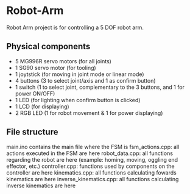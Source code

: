 # Robot-Arm

Robot Arm project is for controlling a 5 DOF robot arm.

## Physical components
- 5 MG996R servo motors (for all joints)
- 1 SG90 servo motor (for tooling)
- 1 joytstick (for moving in joint mode or linear mode)
- 4 buttons (3 to select joint/axis and 1 as confirm button)
- 1 switch (1 to select joint, complementary to the 3 buttons, and 1 for power ON/OFF)
- 1 LED (for lighting when confirm button is clicked)
- 1 LCD (for displaying)
- 2 RGB LED (1 for robot movement & 1 for power displaying)

## File structure
main.ino contains the main file where the FSM is
fsm_actions.cpp: all actions executed in the FSM are here
robot_data.cpp: all functions regarding the robot are here (example: homing, moving, oggling end effector, etc.)
controller.cpp: functions used by components on the controller are here
kinematics.cpp: all functions calculating fowards kinematics are here
inverse_kinematics.cpp: all functions calculating inverse kinematics are here